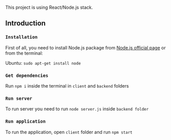 This project is using React/Node.js stack.

## Introduction

### `Installation`

First of all, you need to install Node.js package from [Node.js official page](https://nodejs.org/en/) or from the terminal:

Ubuntu:
`sudo apt-get install node`

### `Get dependencies`

Run `npm i` inside the terminal in `client` and `backend` folders

### `Run server`

To run server you need to run `node server.js` inside `backend folder`

### `Run application`

To run the application, open `client` folder and run `npm start`
